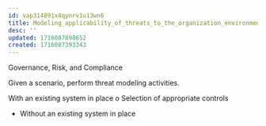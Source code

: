 ```yaml
---
id: vap314891x4qynrv1u13wn6
title: Modeling_applicability_of_threats_to_the_organization_environment
desc: ''
updated: 1716087898652
created: 1716087393343
---
```

Governance, Risk, and Compliance

Given a scenario, perform threat modeling activities.

 With an existing system in place
o Selection of appropriate controls
- Without an existing system in place